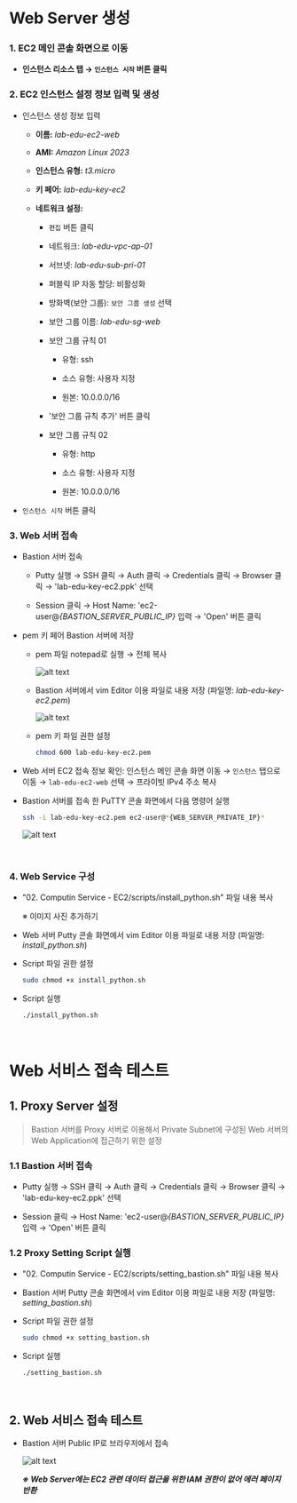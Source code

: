 # Web Server 생성

### 1. EC2 메인 콘솔 화면으로 이동

- **인스턴스 리소스 탭 → `인스턴스 시작` 버튼 클릭**

### 2. EC2 인스턴스 설정 정보 입력 및 생성

- 인스턴스 생성 정보 입력

    - **이름:** *lab-edu-ec2-web*

    - **AMI:** *Amazon Linux 2023*

    - **인스턴스 유형:** *t3.micro*

    - **키 페어:** *lab-edu-key-ec2*

    - **네트워크 설정:**

        - `편집` 버튼 클릭

        - 네트워크: *lab-edu-vpc-ap-01*

        - 서브넷: *lab-edu-sub-pri-01*

        - 퍼블릭 IP 자동 할당: 비활성화

        - 방화벽(보안 그룹): `보안 그룹 생성` 선택

        - 보안 그룹 이름: *lab-edu-sg-web*

        - 보안 그룹 규칙 01

            - 유형: ssh

            - 소스 유형: 사용자 지정

            - 원본: 10.0.0.0/16

        - '보안 그룹 규칙 추가' 버튼 클릭

        - 보안 그룹 규칙 02

            - 유형: http

            - 소스 유형: 사용자 지정

            - 원본: 10.0.0.0/16

- `인스턴스 시작` 버튼 클릭

### 3. Web 서버 접속

- Bastion 서버 접속

    - Putty 실행 → SSH 클릭 → Auth 클릭 → Credentials 클릭 → Browser 클릭 → 'lab-edu-key-ec2.ppk' 선택 

    - Session 클릭 → Host Name: 'ec2-user@*{BASTION_SERVER_PUBLIC_IP}* 입력 → 'Open' 버튼 클릭

- pem 키 페어 Bastion 서버에 저장

    - pem 파일 notepad로 실행 → 전체 복사

        ![alt text](./img/web_02.png)

    - Bastion 서버에서 vim Editor 이용 파일로 내용 저장 (파일명: *lab-edu-key-ec2.pem*)

        ![alt text](./img/web_03.png)

    - pem 키 파일 권한 설정

        ```bash
        chmod 600 lab-edu-key-ec2.pem
        ```

- Web 서버 EC2 접속 정보 확인: 인스턴스 메인 콘솔 화면 이동 → `인스턴스` 탭으로 이동 → `lab-edu-ec2-web` 선택 → 프라이빗 IPv4 주소 복사

- Bastion 서버를 접속 한 PuTTY 콘솔 화면에서 다음 명령어 실행

    ```bash
    ssh -i lab-edu-key-ec2.pem ec2-user@*{WEB_SERVER_PRIVATE_IP}*
    ```

    ![alt text](./img/web_04.png)

<br>

### 4. Web Service 구성

- "02. Computin Service - EC2/scripts/install_python.sh" 파일 내용 복사

    ※ 이미지 사진 추가하기

- Web 서버 Putty 콘솔 화면에서 vim Editor 이용 파일로 내용 저장 (파일명: *install_python.sh*)

- Script 파일 권한 설정 

    ```bash
    sudo chmod +x install_python.sh
    ```

- Script 실행

    ```bash
    ./install_python.sh
    ```

<br>

# Web 서비스 접속 테스트

## 1. Proxy Server 설정

> Bastion 서버를 Proxy 서버로 이용해서 Private Subnet에 구성된 Web 서버의 Web Application에 접근하기 위한 설정

### 1.1 Bastion 서버 접속

- Putty 실행 → SSH 클릭 → Auth 클릭 → Credentials 클릭 → Browser 클릭 → 'lab-edu-key-ec2.ppk' 선택

- Session 클릭 → Host Name: 'ec2-user@*{BASTION_SERVER_PUBLIC_IP}* 입력 → 'Open' 버튼 클릭

### 1.2 Proxy Setting Script 실행

- "02. Computin Service - EC2/scripts/setting_bastion.sh" 파일 내용 복사

- Bastion 서버 Putty 콘솔 화면에서 vim Editor 이용 파일로 내용 저장 (파일명: *setting_bastion.sh*)

- Script 파일 권한 설정 

    ```bash
    sudo chmod +x setting_bastion.sh
    ```

- Script 실행

    ```bash
    ./setting_bastion.sh
    ```
    
<br>

## 2. Web 서비스 접속 테스트 

- Bastion 서버 Public IP로 브라우저에서 접속

    ![alt text](./img/web_server_03.png)

    ***※ Web Server에는 EC2 관련 데이터 접근을 위한 IAM 권한이 없어 에러 페이지 반환***